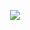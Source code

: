 <!-- <p align="center">
  <img  src="https://github.com/VonWood/.github/raw/main/profile/assets/logo-white.png">
</p> -->



<!-- <p align="center">
  <img width="400" height="400" src="https://github.com/VonWood/.github/raw/main/profile/assets/logo-small.gif">
</p> -->


<p align="center">
  <img src="https://github.com/VonWood/.github/raw/main/profile/assets/bg-forrest.png">
</p>